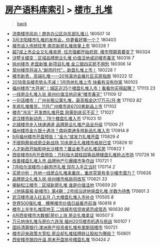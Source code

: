 [房产语料库索引](../../README.md)  > [楼市_扎堆](楼市_扎堆.md)
====
> [back](../README.md)

- [济南楼市风向！商务办公区向东部扎堆儿](http://jkwz.applinzi.com/ittc/7100160548119512071.html#%E6%B5%8E%E5%8D%97%E6%A5%BC%E5%B8%82%E9%A3%8E%E5%90%91%EF%BC%81%E5%95%86%E5%8A%A1%E5%8A%9E%E5%85%AC%E5%8C%BA%E5%90%91%E4%B8%9C%E9%83%A8%E6%89%8E%E5%A0%86%E5%84%BF) 180507 *14* 
- [3月沈阳楼市扎堆的发布会，你更看好哪一个？](http://jkwz.applinzi.com/ittc/7087758349070500881.html#3%E6%9C%88%E6%B2%88%E9%98%B3%E6%A5%BC%E5%B8%82%E6%89%8E%E5%A0%86%E7%9A%84%E5%8F%91%E5%B8%83%E4%BC%9A%EF%BC%8C%E4%BD%A0%E6%9B%B4%E7%9C%8B%E5%A5%BD%E5%93%AA%E4%B8%80%E4%B8%AA%EF%BC%9F) 180403  
- [楼市进入传统旺季 南京新房扎堆放量上市](http://jkwz.applinzi.com/ittc/7085570881827111953.html#%E6%A5%BC%E5%B8%82%E8%BF%9B%E5%85%A5%E4%BC%A0%E7%BB%9F%E6%97%BA%E5%AD%A3+%E5%8D%97%E4%BA%AC%E6%96%B0%E6%88%BF%E6%89%8E%E5%A0%86%E6%94%BE%E9%87%8F%E4%B8%8A%E5%B8%82) 180328 *1* 
- [超7成上市企业又扎堆卖房, 任志强都开始悲观, 楼市预期真要变了](http://jkwz.applinzi.com/ittc/7083969488552985607.html#%E8%B6%857%E6%88%90%E4%B8%8A%E5%B8%82%E4%BC%81%E4%B8%9A%E5%8F%88%E6%89%8E%E5%A0%86%E5%8D%96%E6%88%BF%2C+%E4%BB%BB%E5%BF%97%E5%BC%BA%E9%83%BD%E5%BC%80%E5%A7%8B%E6%82%B2%E8%A7%82%2C+%E6%A5%BC%E5%B8%82%E9%A2%84%E6%9C%9F%E7%9C%9F%E8%A6%81%E5%8F%98%E4%BA%86) 180324  
- [浒墅关蝶变：区域品牌房企扎堆 价值洼地或迎楼市春天](http://jkwz.applinzi.com/ittc/7081083972375544848.html#%E6%B5%92%E5%A2%85%E5%85%B3%E8%9D%B6%E5%8F%98%EF%BC%9A%E5%8C%BA%E5%9F%9F%E5%93%81%E7%89%8C%E6%88%BF%E4%BC%81%E6%89%8E%E5%A0%86+%E4%BB%B7%E5%80%BC%E6%B4%BC%E5%9C%B0%E6%88%96%E8%BF%8E%E6%A5%BC%E5%B8%82%E6%98%A5%E5%A4%A9) 180316 *7* 
- [徐州楼市 老盘新推 新项目扎堆 金三银四买房不用愁](http://jkwz.applinzi.com/ittc/7077362532631446545.html#%E5%BE%90%E5%B7%9E%E6%A5%BC%E5%B8%82+%E8%80%81%E7%9B%98%E6%96%B0%E6%8E%A8+%E6%96%B0%E9%A1%B9%E7%9B%AE%E6%89%8E%E5%A0%86+%E9%87%91%E4%B8%89%E9%93%B6%E5%9B%9B%E4%B9%B0%E6%88%BF%E4%B8%8D%E7%94%A8%E6%84%81) 180306 *14* 
- [常州楼市将进入“鲜肉时代”，新盘扎堆上市！](http://jkwz.applinzi.com/ittc/7075079114719757323.html#%E5%B8%B8%E5%B7%9E%E6%A5%BC%E5%B8%82%E5%B0%86%E8%BF%9B%E5%85%A5%E2%80%9C%E9%B2%9C%E8%82%89%E6%97%B6%E4%BB%A3%E2%80%9D%EF%BC%8C%E6%96%B0%E7%9B%98%E6%89%8E%E5%A0%86%E4%B8%8A%E5%B8%82%EF%BC%81) 180228 *1* 
- [楼市新贵，高端扎堆——2018滇池会展片区买房指南](http://jkwz.applinzi.com/ittc/7073016448190776330.html#%E6%A5%BC%E5%B8%82%E6%96%B0%E8%B4%B5%EF%BC%8C%E9%AB%98%E7%AB%AF%E6%89%8E%E5%A0%86%E2%80%94%E2%80%942018%E6%BB%87%E6%B1%A0%E4%BC%9A%E5%B1%95%E7%89%87%E5%8C%BA%E4%B9%B0%E6%88%BF%E6%8C%87%E5%8D%97) 180222 *12* 
- [2018青岛楼市势头不减！1月热地扎堆上市 快看有没有你家](http://jkwz.applinzi.com/ittc/7054414964939293707.html#2018%E9%9D%92%E5%B2%9B%E6%A5%BC%E5%B8%82%E5%8A%BF%E5%A4%B4%E4%B8%8D%E5%87%8F%EF%BC%811%E6%9C%88%E7%83%AD%E5%9C%B0%E6%89%8E%E5%A0%86%E4%B8%8A%E5%B8%82+%E5%BF%AB%E7%9C%8B%E6%9C%89%E6%B2%A1%E6%9C%89%E4%BD%A0%E5%AE%B6) 180103  
- [福州楼市“大开闸”！城区近25个楼盘扎堆入市！看看你买得起哪？](http://jkwz.applinzi.com/ittc/7035528357092017169.html#%E7%A6%8F%E5%B7%9E%E6%A5%BC%E5%B8%82%E2%80%9C%E5%A4%A7%E5%BC%80%E9%97%B8%E2%80%9D%EF%BC%81%E5%9F%8E%E5%8C%BA%E8%BF%9125%E4%B8%AA%E6%A5%BC%E7%9B%98%E6%89%8E%E5%A0%86%E5%85%A5%E5%B8%82%EF%BC%81%E7%9C%8B%E7%9C%8B%E4%BD%A0%E4%B9%B0%E5%BE%97%E8%B5%B7%E5%93%AA%EF%BC%9F) 171113 *23* 
- [一线房企扎堆入驻 泉州价值洼地迎来“楼市春天”](http://jkwz.applinzi.com/ittc/7034065144324293648.html#%E4%B8%80%E7%BA%BF%E6%88%BF%E4%BC%81%E6%89%8E%E5%A0%86%E5%85%A5%E9%A9%BB+%E6%B3%89%E5%B7%9E%E4%BB%B7%E5%80%BC%E6%B4%BC%E5%9C%B0%E8%BF%8E%E6%9D%A5%E2%80%9C%E6%A5%BC%E5%B8%82%E6%98%A5%E5%A4%A9%E2%80%9D) 171109 *12* 
- [一句话楼市：广州长租公寓扎堆，最高租金达17万元/月·套](http://jkwz.applinzi.com/ittc/7031733567435047953.html#%E4%B8%80%E5%8F%A5%E8%AF%9D%E6%A5%BC%E5%B8%82%EF%BC%9A%E5%B9%BF%E5%B7%9E%E9%95%BF%E7%A7%9F%E5%85%AC%E5%AF%93%E6%89%8E%E5%A0%86%EF%BC%8C%E6%9C%80%E9%AB%98%E7%A7%9F%E9%87%91%E8%BE%BE17%E4%B8%87%E5%85%83%2F%E6%9C%88%C2%B7%E5%A5%97) 171103 *82* 
- [年底扎堆推货，11月广州楼市逾6700套新品上市](http://jkwz.applinzi.com/ittc/7031417962458776592.html#%E5%B9%B4%E5%BA%95%E6%89%8E%E5%A0%86%E6%8E%A8%E8%B4%A7%EF%BC%8C11%E6%9C%88%E5%B9%BF%E5%B7%9E%E6%A5%BC%E5%B8%82%E9%80%BE6700%E5%A5%97%E6%96%B0%E5%93%81%E4%B8%8A%E5%B8%82) 171102  
- [楼市“冷冻” 开发商扎堆开盘 刚需到底买不买？](http://jkwz.applinzi.com/ittc/7028901529610880016.html#%E6%A5%BC%E5%B8%82%E2%80%9C%E5%86%B7%E5%86%BB%E2%80%9D+%E5%BC%80%E5%8F%91%E5%95%86%E6%89%8E%E5%A0%86%E5%BC%80%E7%9B%98+%E5%88%9A%E9%9C%80%E5%88%B0%E5%BA%95%E4%B9%B0%E4%B8%8D%E4%B9%B0%EF%BC%9F) 171027  
- [武汉楼市新动态：78个楼盘扎堆入市](http://jkwz.applinzi.com/ittc/7027604829197829137.html#%E6%AD%A6%E6%B1%89%E6%A5%BC%E5%B8%82%E6%96%B0%E5%8A%A8%E6%80%81%EF%BC%9A78%E4%B8%AA%E6%A5%BC%E7%9B%98%E6%89%8E%E5%A0%86%E5%85%A5%E5%B8%82) 171023 *10* 
- [北城楼市步入快速通道 品牌房企扎堆产品全升级](http://jkwz.applinzi.com/ittc/7022360651459200016.html#%E5%8C%97%E5%9F%8E%E6%A5%BC%E5%B8%82%E6%AD%A5%E5%85%A5%E5%BF%AB%E9%80%9F%E9%80%9A%E9%81%93+%E5%93%81%E7%89%8C%E6%88%BF%E4%BC%81%E6%89%8E%E5%A0%86%E4%BA%A7%E5%93%81%E5%85%A8%E5%8D%87%E7%BA%A7) 171009 *21* 
- [福州楼市金九银十遇冷？南屿南通多样新品扎堆入市](http://jkwz.applinzi.com/ittc/7013173233782883344.html#%E7%A6%8F%E5%B7%9E%E6%A5%BC%E5%B8%82%E9%87%91%E4%B9%9D%E9%93%B6%E5%8D%81%E9%81%87%E5%86%B7%EF%BC%9F%E5%8D%97%E5%B1%BF%E5%8D%97%E9%80%9A%E5%A4%9A%E6%A0%B7%E6%96%B0%E5%93%81%E6%89%8E%E5%A0%86%E5%85%A5%E5%B8%82) 170914 *8* 
- [9月福州楼市开盘预告！“金九”或发力扎堆开盘](http://jkwz.applinzi.com/ittc/7007271520567821328.html#9%E6%9C%88%E7%A6%8F%E5%B7%9E%E6%A5%BC%E5%B8%82%E5%BC%80%E7%9B%98%E9%A2%84%E5%91%8A%EF%BC%81%E2%80%9C%E9%87%91%E4%B9%9D%E2%80%9D%E6%88%96%E5%8F%91%E5%8A%9B%E6%89%8E%E5%A0%86%E5%BC%80%E7%9B%98) 170829 *4* 
- [不限购蔡甸成房企新战场 10余房企扎堆楼市格局已变](http://jkwz.applinzi.com/ittc/7007181222512690193.html#%E4%B8%8D%E9%99%90%E8%B4%AD%E8%94%A1%E7%94%B8%E6%88%90%E6%88%BF%E4%BC%81%E6%96%B0%E6%88%98%E5%9C%BA+10%E4%BD%99%E6%88%BF%E4%BC%81%E6%89%8E%E5%A0%86%E6%A5%BC%E5%B8%82%E6%A0%BC%E5%B1%80%E5%B7%B2%E5%8F%98) 170829 *10* 
- [人才新政开始影响长沙楼市？置业者不必扎堆买房](http://jkwz.applinzi.com/ittc/7004670560507003920.html#%E4%BA%BA%E6%89%8D%E6%96%B0%E6%94%BF%E5%BC%80%E5%A7%8B%E5%BD%B1%E5%93%8D%E9%95%BF%E6%B2%99%E6%A5%BC%E5%B8%82%EF%BC%9F%E7%BD%AE%E4%B8%9A%E8%80%85%E4%B8%8D%E5%BF%85%E6%89%8E%E5%A0%86%E4%B9%B0%E6%88%BF) 170822 *1* 
- [西安楼市8月开盘预告：万科恒大碧桂园等品牌楼盘扎堆抢占市场](http://jkwz.applinzi.com/ittc/6995263836318598160.html#%E8%A5%BF%E5%AE%89%E6%A5%BC%E5%B8%828%E6%9C%88%E5%BC%80%E7%9B%98%E9%A2%84%E5%91%8A%EF%BC%9A%E4%B8%87%E7%A7%91%E6%81%92%E5%A4%A7%E7%A2%A7%E6%A1%82%E5%9B%AD%E7%AD%89%E5%93%81%E7%89%8C%E6%A5%BC%E7%9B%98%E6%89%8E%E5%A0%86%E6%8A%A2%E5%8D%A0%E5%B8%82%E5%9C%BA) 170728 *16* 
- [改善楼盘扎堆入市 品牌地产引爆楼市争夺战](http://jkwz.applinzi.com/ittc/6992656475984757777.html#%E6%94%B9%E5%96%84%E6%A5%BC%E7%9B%98%E6%89%8E%E5%A0%86%E5%85%A5%E5%B8%82+%E5%93%81%E7%89%8C%E5%9C%B0%E4%BA%A7%E5%BC%95%E7%88%86%E6%A5%BC%E5%B8%82%E4%BA%89%E5%A4%BA%E6%88%98) 170721 *1* 
- [7月哈尔滨楼市小鲜肉齐扎堆 现在入手正当时](http://jkwz.applinzi.com/ittc/6990099598675543057.html#7%E6%9C%88%E5%93%88%E5%B0%94%E6%BB%A8%E6%A5%BC%E5%B8%82%E5%B0%8F%E9%B2%9C%E8%82%89%E9%BD%90%E6%89%8E%E5%A0%86+%E7%8E%B0%E5%9C%A8%E5%85%A5%E6%89%8B%E6%AD%A3%E5%BD%93%E6%97%B6) 170714 *2* 
- [买房分析：外地一线房企扎堆来重庆，重庆究竟有多少楼市潜力？](http://jkwz.applinzi.com/ittc/6983536390972113925.html#%E4%B9%B0%E6%88%BF%E5%88%86%E6%9E%90%EF%BC%9A%E5%A4%96%E5%9C%B0%E4%B8%80%E7%BA%BF%E6%88%BF%E4%BC%81%E6%89%8E%E5%A0%86%E6%9D%A5%E9%87%8D%E5%BA%86%EF%BC%8C%E9%87%8D%E5%BA%86%E7%A9%B6%E7%AB%9F%E6%9C%89%E5%A4%9A%E5%B0%91%E6%A5%BC%E5%B8%82%E6%BD%9C%E5%8A%9B%EF%BC%9F) 170626  
- [品牌房企扎堆入徐 徐州楼市格局将改写](http://jkwz.applinzi.com/ittc/6981631087179465733.html#%E5%93%81%E7%89%8C%E6%88%BF%E4%BC%81%E6%89%8E%E5%A0%86%E5%85%A5%E5%BE%90+%E5%BE%90%E5%B7%9E%E6%A5%BC%E5%B8%82%E6%A0%BC%E5%B1%80%E5%B0%86%E6%94%B9%E5%86%99) 170621 *33* 
- [揭秘松江楼市：区域新房扎堆 谁是价值洼地](http://jkwz.applinzi.com/ittc/6977120455503643653.html#%E6%8F%AD%E7%A7%98%E6%9D%BE%E6%B1%9F%E6%A5%BC%E5%B8%82%EF%BC%9A%E5%8C%BA%E5%9F%9F%E6%96%B0%E6%88%BF%E6%89%8E%E5%A0%86+%E8%B0%81%E6%98%AF%E4%BB%B7%E5%80%BC%E6%B4%BC%E5%9C%B0) 170609 *20* 
- [《地铁晨报·新楼市》第4期：2号线沿途地铁盘扎堆 半数为待售](http://jkwz.applinzi.com/ittc/6974138346149266437.html#%E3%80%8A%E5%9C%B0%E9%93%81%E6%99%A8%E6%8A%A5%C2%B7%E6%96%B0%E6%A5%BC%E5%B8%82%E3%80%8B%E7%AC%AC4%E6%9C%9F%EF%BC%9A2%E5%8F%B7%E7%BA%BF%E6%B2%BF%E9%80%94%E5%9C%B0%E9%93%81%E7%9B%98%E6%89%8E%E5%A0%86+%E5%8D%8A%E6%95%B0%E4%B8%BA%E5%BE%85%E5%94%AE) 170601 *3* 
- [武汉楼市进入红五月 八大楼盘扎堆入市补仓](http://jkwz.applinzi.com/ittc/6964114257137386501.html#%E6%AD%A6%E6%B1%89%E6%A5%BC%E5%B8%82%E8%BF%9B%E5%85%A5%E7%BA%A2%E4%BA%94%E6%9C%88+%E5%85%AB%E5%A4%A7%E6%A5%BC%E7%9B%98%E6%89%8E%E5%A0%86%E5%85%A5%E5%B8%82%E8%A1%A5%E4%BB%93) 170505 *8* 
- [世界500强扎堆　横琴楼市价值日益看齐前海](http://jkwz.applinzi.com/ittc/6867502394316948484.html#%E4%B8%96%E7%95%8C500%E5%BC%BA%E6%89%8E%E5%A0%86%E3%80%80%E6%A8%AA%E7%90%B4%E6%A5%BC%E5%B8%82%E4%BB%B7%E5%80%BC%E6%97%A5%E7%9B%8A%E7%9C%8B%E9%BD%90%E5%89%8D%E6%B5%B7) 160818 *9* 
- [楼市上半年扎堆现地王 二线城市信贷收紧恐成常态](http://jkwz.applinzi.com/ittc/6849419554522137605.html#%E6%A5%BC%E5%B8%82%E4%B8%8A%E5%8D%8A%E5%B9%B4%E6%89%8E%E5%A0%86%E7%8E%B0%E5%9C%B0%E7%8E%8B+%E4%BA%8C%E7%BA%BF%E5%9F%8E%E5%B8%82%E4%BF%A1%E8%B4%B7%E6%94%B6%E7%B4%A7%E6%81%90%E6%88%90%E5%B8%B8%E6%80%81) 160630 *98* 
- [4月西安楼市大数据|房价上涨 房企扎堆拿证](http://jkwz.applinzi.com/ittc/6829611124945060868.html#4%E6%9C%88%E8%A5%BF%E5%AE%89%E6%A5%BC%E5%B8%82%E5%A4%A7%E6%95%B0%E6%8D%AE%7C%E6%88%BF%E4%BB%B7%E4%B8%8A%E6%B6%A8+%E6%88%BF%E4%BC%81%E6%89%8E%E5%A0%86%E6%8B%BF%E8%AF%81) 160507 *5* 
- [万元地块扎堆与房价六连涨 福州2015楼市机遇与挑战](http://jkwz.applinzi.com/ittc/6784503526491423749.html#%E4%B8%87%E5%85%83%E5%9C%B0%E5%9D%97%E6%89%8E%E5%A0%86%E4%B8%8E%E6%88%BF%E4%BB%B7%E5%85%AD%E8%BF%9E%E6%B6%A8+%E7%A6%8F%E5%B7%9E2015%E6%A5%BC%E5%B8%82%E6%9C%BA%E9%81%87%E4%B8%8E%E6%8C%91%E6%88%98) 160107 *1* 
- [国际清算银行:澳洲房产投资者扎堆布里斯班楼市](http://jkwz.applinzi.com/ittc/547650615150841690.html#%E5%9B%BD%E9%99%85%E6%B8%85%E7%AE%97%E9%93%B6%E8%A1%8C%3A%E6%BE%B3%E6%B4%B2%E6%88%BF%E4%BA%A7%E6%8A%95%E8%B5%84%E8%80%85%E6%89%8E%E5%A0%86%E5%B8%83%E9%87%8C%E6%96%AF%E7%8F%AD%E6%A5%BC%E5%B8%82) 150721  
- [楼市迎来政策大宽松 房企却扎堆挂牌转让股权为哪般？](http://jkwz.applinzi.com/ittc/547650611416066629.html#%E6%A5%BC%E5%B8%82%E8%BF%8E%E6%9D%A5%E6%94%BF%E7%AD%96%E5%A4%A7%E5%AE%BD%E6%9D%BE+%E6%88%BF%E4%BC%81%E5%8D%B4%E6%89%8E%E5%A0%86%E6%8C%82%E7%89%8C%E8%BD%AC%E8%AE%A9%E8%82%A1%E6%9D%83%E4%B8%BA%E5%93%AA%E8%88%AC%EF%BC%9F) 150601  
- [西安楼市银四升温 周末开盘排号楼盘扎堆](http://jkwz.applinzi.com/ittc/547650611407414922.html#%E8%A5%BF%E5%AE%89%E6%A5%BC%E5%B8%82%E9%93%B6%E5%9B%9B%E5%8D%87%E6%B8%A9+%E5%91%A8%E6%9C%AB%E5%BC%80%E7%9B%98%E6%8E%92%E5%8F%B7%E6%A5%BC%E7%9B%98%E6%89%8E%E5%A0%86) 150424 *2* 
